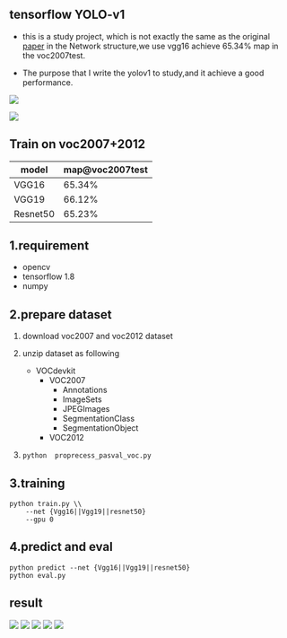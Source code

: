 ## tensorflow YOLO-v1

* this is a study project, which is not exactly the same as the original [paper](https://arxiv.org/pdf/1506.02640.pdf) in the Network structure,we use vgg16 achieve 65.34% map in the voc2007test.

* The purpose that I write the yolov1 to study,and it achieve a good performance.

![](https://github.com/yxlijun/tensorflow-yolov1/blob/master/demo/result/dog_result.jpg)

![](https://github.com/yxlijun/tensorflow-yolov1/blob/master/demo/result/person_result.jpg)

## Train on voc2007+2012
| model      | map@voc2007test | 	
|------------| ----------------|
| VGG16      |	65.34%         |
| VGG19      |  66.12%         |
| Resnet50   |  65.23%         |

## 1.requirement
- opencv
- tensorflow 1.8
- numpy


## 2.prepare dataset
1. download voc2007 and voc2012 dataset
2. unzip dataset as following
	* VOCdevkit
		* VOC2007
			* Annotations
			* ImageSets
			* JPEGImages
			* SegmentationClass
			* SegmentationObject
		* VOC2012	
		
3. ```python  proprecess_pasval_voc.py```

## 3.training 
```
python train.py \\  
	--net {Vgg16||Vgg19||resnet50}
	--gpu 0
```
## 4.predict and eval
```
python predict --net {Vgg16||Vgg19||resnet50}
python eval.py
```

## result
![](https://github.com/yxlijun/tensorflow-yolov1/blob/master/demo/result/000032_result.jpg)
![](https://github.com/yxlijun/tensorflow-yolov1/blob/master/demo/result/000038_result.jpg)
![](https://github.com/yxlijun/tensorflow-yolov1/blob/master/demo/result/000022_result.jpg)
![](https://github.com/yxlijun/tensorflow-yolov1/blob/master/demo/result/000017_result.jpg)
![](https://github.com/yxlijun/tensorflow-yolov1/blob/master/demo/result/000004_result.jpg)